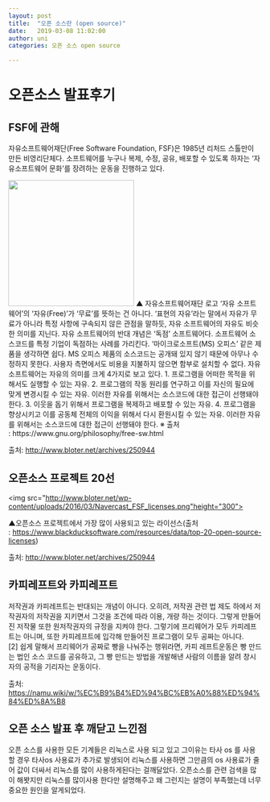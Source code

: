 ```yaml
---
layout: post
title:  "오픈 소스란 (open source)"
date:   2019-03-08 11:02:00
author: uni
categories: 오픈 소스 open source

---
```


<h1>오픈소스 발표후기</h1>

<h2>FSF에 관해</h2>

자유소프트웨어재단(Free Software Foundation, FSF)은 1985년 리처드 스톨만이 만든 비영리단체다. 소프트웨어를 누구나 복제, 수정, 공유, 배포할 수 있도록 하자는 ‘자유소프트웨어 문화’를 장려하는 운동을 진행하고 있다.


<img src="http://www.bloter.net/wp-content/uploads/2016/03/Navercast_FSF_LOGO.jpg" height="250">
▲ 자유소프트웨어재단 로고
‘자유 소프트웨어’의 ‘자유(Free)’가 ‘무료’를 뜻하는 건 아니다. ‘표현의 자유’라는 말에서 자유가 무료가 아니라 특정 사항에 구속되지 않은 관점을 말하듯, 자유 소프트웨어의 자유도 비슷한 의미를 지닌다. 자유 소프트웨어의 반대 개념은 ‘독점’ 소프트웨어다. 소프트웨어 소스코드를 특정 기업이 독점하는 사례를 가리킨다. ‘마이크로소프트(MS) 오피스’ 같은 제품을 생각하면 쉽다. MS 오피스 제품의 소스코드는 공개돼 있지 않기 때문에 아무나 수정하지 못한다. 사용자 측면에서도 비용을 지불하지 않으면 함부로 설치할 수 없다.
자유 소프트웨어는 자유의 의미를 크게 4가지로 보고 있다.
	1. 프로그램을 어떠한 목적을 위해서도 실행할 수 있는 자유.
	2. 프로그램의 작동 원리를 연구하고 이를 자신의 필요에 맞게 변경시킬 수 있는 자유. 이러한 자유를 위해서는 소스코드에 대한 접근이 선행돼야 한다.
	3. 이웃을 돕기 위해서 프로그램을 복제하고 배포할 수 있는 자유.
	4. 프로그램을 향상시키고 이를 공동체 전체의 이익을 위해서 다시 환원시킬 수 있는 자유. 이러한 자유를 위해서는 소스코드에 대한 접근이 선행돼야 한다.
※ 출처 : https://www.gnu.org/philosophy/free-sw.html

출처: <http://www.bloter.net/archives/250944> 


<h2>오픈소스 프로젝트 20선</h2>

<img src="http://www.bloter.net/wp-content/uploads/2016/03/Navercast_FSF_licenses.png"height="300">

▲오픈소스 프로젝트에서 가장 많이 사용되고 있는 라이선스(출처 : https://www.blackducksoftware.com/resources/data/top-20-open-source-licenses)

출처: <http://www.bloter.net/archives/250944> 


<h2>카피레프트와 카피레프트</h2>

저작권과 카피레프트는 반대되는 개념이 아니다. 오히려, 저작권 관련 법 제도 하에서 저작권자의 저작권을 지키면서 그것을 조건에 따라 이용, 개량 하는 것이다. 그렇게 만들어진 저작물 또한 원저작권자의 규정을 지켜야 한다. 그렇기에 프리웨어가 모두 카피레프트는 아니며, 또한 카피레프트에 입각해 만들어진 프로그램이 모두 공짜는 아니다.[2] 쉽게 말해서 프리웨어가 공짜로 빵을 나눠주는 행위라면, 카피 레프트운동은 빵 만드는 법인 소스 코드를 공유하고, 그 빵 만드는 방법을 개발해낸 사람의 이름을 알려 창시자의 공적을 기리자는 운동이다. 

출처: <https://namu.wiki/w/%EC%B9%B4%ED%94%BC%EB%A0%88%ED%94%84%ED%8A%B8> 






<h2>오픈 소스 발표 후 깨닫고 느낀점</h2>

오픈 소스를 사용한 모든 기계들은 리눅스로 사용 되고 있고 그이유는 
타사 os 를 사용할 경우 타사os 사용료가 추가로 발생되어 리눅스를 사용하면
그만큼의 os 사용료가 줄어 값이 더싸서 리눅스를 많이 사용하게된다는 걸깨달았다. 오픈소스를 관련 검색을 많이 해봣지만 리눅스를 많이사용 한다만 설명해주고 왜 그런지는 설명이 부족했는데 너무 중요한 원인을 알게되었다.



